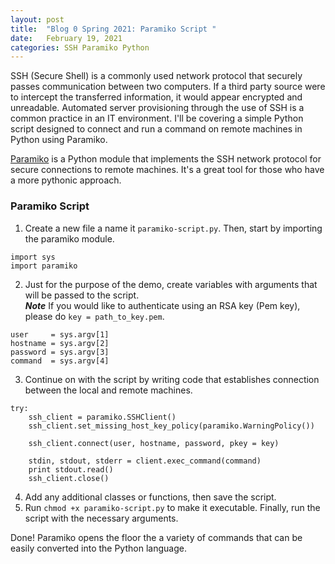 ```yaml
---
layout: post
title:  "Blog 0 Spring 2021: Paramiko Script "
date:   February 19, 2021
categories: SSH Paramiko Python
---
```


SSH (Secure Shell) is a commonly used network protocol that securely passes communication between two computers. If a third party source were to intercept the transferred information, it would appear encrypted and unreadable. Automated server provisioning through the use of SSH is a common practice in an IT environment. I'll be covering a simple Python script designed to connect and run a command on remote machines in Python using Paramiko.

[Paramiko][paramiko-site] is a Python module that implements the SSH network protocol for secure connections to remote machines. It's a great tool for those who have a more pythonic approach.

<h3>Paramiko Script</h3>

1. Create a new file a name it `paramiko-script.py`. Then, start by importing the paramiko module.<br>
```
import sys
import paramiko
```
2. Just for the purpose of the demo, create variables with arguments that will be passed to the script.<br>
***Note*** If you would like to authenticate using an RSA key (Pem key), please do `key = path_to_key.pem`. <br>
```
user     = sys.argv[1]
hostname = sys.argv[2]
password = sys.argv[3]
command  = sys.argv[4]
```
3. Continue on with the script by writing code that establishes connection between the local and remote machines.
```
try:
    ssh_client = paramiko.SSHClient()
    ssh_client.set_missing_host_key_policy(paramiko.WarningPolicy())

    ssh_client.connect(user, hostname, password, pkey = key)

    stdin, stdout, stderr = client.exec_command(command)
    print stdout.read()
    ssh_client.close()
```
4. Add any additional classes or functions, then save the script. <br>
5. Run `chmod +x paramiko-script.py` to make it executable. Finally, run the script with the necessary arguments. <br>

Done! Paramiko opens the floor the a variety of commands that can be easily converted into the Python language.

[paramiko-site]: https://www.paramiko.org/